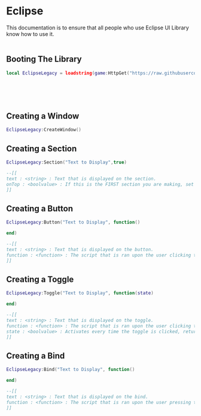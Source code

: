 # Eclipse
This documentation is to ensure that all people who use Eclipse UI Library know how to use it.
<br><br>
## Booting The Library
```lua
local EclipseLegacy = loadstring(game:HttpGet("https://raw.githubusercontent.com/qalue/projects/main/uilibrary.lua",true))()
```
<br><br><br>


## Creating a Window

```lua
EclipseLegacy:CreateWindow()
```

## Creating a Section

```lua
EclipseLegacy:Section("Text to Display",true)

--[[
text : <string> : Text that is displayed on the section.
onTop : <boolvalue> : If this is the FIRST section you are making, set it to true, otherwise remove 'true'.
]]
```

## Creating a Button

```lua
EclipseLegacy:Button("Text to Display", function()

end)

--[[
text : <string> : Text that is displayed on the button.
function : <function> : The script that is ran upon the user clicking the button.
]]
```

## Creating a Toggle


```lua
EclipseLegacy:Toggle("Text to Display", function(state)

end)

--[[
text : <string> : Text that is displayed on the toggle.
function : <function> : The script that is ran upon the user clicking the toggle.
state : <boolvalue> : Activates every time the toggle is clicked, returns whether the toggle is set to true or false.
]]
```

## Creating a Bind


```lua
EclipseLegacy:Bind("Text to Display", function()

end)

--[[
text : <string> : Text that is displayed on the bind.
function : <function> : The script that is ran upon the user pressing the bound key.
]]
```

